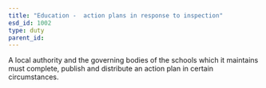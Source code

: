 ```yaml
---
title: "Education -  action plans in response to inspection"
esd_id: 1002
type: duty
parent_id:  
---
```


A local authority and the governing bodies of the schools which it maintains must complete, publish and distribute an action plan in certain circumstances.

